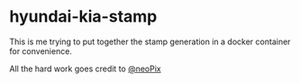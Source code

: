 # hyundai-kia-stamp

This is me trying to put together the stamp generation in a docker container for convenience.

All the hard work goes credit to [@neoPix](https://github.com/neoPix)